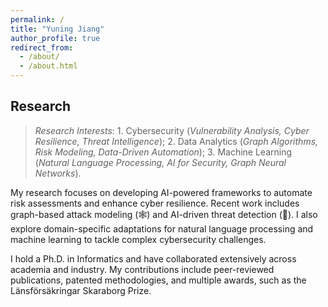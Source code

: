 ```yaml
---
permalink: /
title: "Yuning Jiang"
author_profile: true
redirect_from: 
  - /about/
  - /about.html
---
```


## Research

> *Research Interests*: 1. Cybersecurity (*Vulnerability Analysis, Cyber Resilience, Threat Intelligence*); 2. Data Analytics (*Graph Algorithms, Risk Modeling, Data-Driven Automation*); 3. Machine Learning (*Natural Language Processing, AI for Security, Graph Neural Networks*).


My research focuses on developing AI-powered frameworks to automate risk assessments and enhance cyber resilience. Recent work includes graph-based attack modeling (🕸️) and AI-driven threat detection (🤖). I also explore domain-specific adaptations for natural language processing and machine learning to tackle complex cybersecurity challenges.

I hold a Ph.D. in Informatics and have collaborated extensively across academia and industry. My contributions include peer-reviewed publications, patented methodologies, and multiple awards, such as the Länsförsäkringar Skaraborg Prize.
